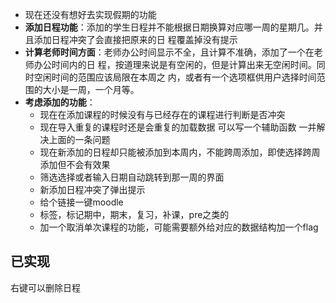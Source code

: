 - 现在还没有想好去实现假期的功能
- **添加日程功能**：添加的学生日程并不能根据日期换算对应哪一周的星期几。并且添加日程冲突了会直接把原来的日
程覆盖掉没有提示
- **计算老师时间方面**：老师办公时间显示不全，且计算不准确，添加了一个在老师办公时间内的日
程，按道理来说是有空闲的，但是计算出来无空闲时间。同时空闲时间的范围应该局限在本周之
内，或者有一个选项框供用户选择时间范围的大小是一周，一个月等。
- **考虑添加的功能**：
    - 现在在添加课程的时候没有与已经存在的课程进行判断是否冲突
    - 现在导入重复的课程时还是会重复的加载数据 可以写一个辅助函数 一并解决上面的一条问题
    - 现在新添加的日程却只能被添加到本周内，不能跨周添加，即使选择跨周添加但不会有效果
    - 筛选选择或者输入日期自动跳转到那一周的界面
    - 新添加日程冲突了弹出提示
    - 给个链接一键moodle
    - 标签，标记期中，期末，复习，补课，pre之类的
    - 加一个取消单次课程的功能，可能需要额外给对应的数据结构加一个flag


## 已实现
右键可以删除日程
